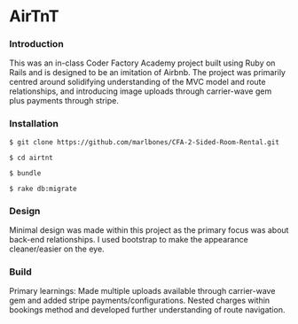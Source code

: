 AirTnT
===================

### Introduction

This was an in-class Coder Factory Academy project built using Ruby on Rails and is designed to be an imitation of Airbnb. The project was primarily centred around solidifying understanding of the MVC model and route relationships, and introducing image uploads through carrier-wave gem plus payments through stripe.

### Installation

```
$ git clone https://github.com/marlbones/CFA-2-Sided-Room-Rental.git
```

```
$ cd airtnt
```

```
$ bundle
```

```
$ rake db:migrate
```

### Design
Minimal design was made within this project as the primary focus was about back-end relationships. I used bootstrap to make the appearance cleaner/easier on the eye.

### Build
Primary learnings: Made multiple uploads available through carrier-wave gem and added stripe payments/configurations. Nested charges within bookings method and developed further understanding of route navigation.
